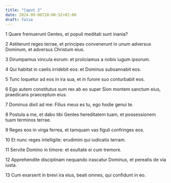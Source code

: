 ```yaml
---
title: "Caput 2"
date: 2024-09-06T20:00:52+02:00
draft: false
---
```



1 Quare fremuerunt Gentes, et populi meditati sunt inania?

2 Astiterunt reges terrae, et principes convenerunt in unum adversus Dominum, et adversus Christum eius.

3 Dirumpamus vincula eorum: et proiiciamus a nobis iugum ipsorum.

4 Qui habitat in caelis irridebit eos: et Dominus subsannabit eos.

5 Tunc loquetur ad eos in ira sua, et in furore suo conturbabit eos.

6 Ego autem constitutus sum rex ab eo super Sion montem sanctum eius, praedicans praeceptum eius.

7 Dominus dixit ad me: Filius meus es tu, ego hodie genui te.

8 Postula a me, et dabo tibi Gentes hereditatem tuam, et possessionem tuam terminos terrae.

9 Reges eos in virga ferrea, et tamquam vas figuli confringes eos.

10 Et nunc reges intelligite: erudimini qui iudicatis terram.

11 Servite Domino in timore: et exultate ei cum tremore.

12 Apprehendite disciplinam nequando irascatur Dominus, et pereatis de via iusta.

13 Cum exarserit in brevi ira eius, beati omnes, qui confidunt in eo.

